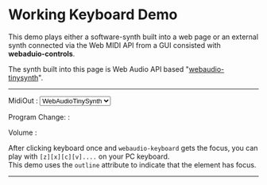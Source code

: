 <script>
WebAudioControlsOptions={
  outline:1,
};
</script>
<script src="../webaudio-controls.js"></script>
<script src='https://g200kg.github.io/webaudio-tinysynth/webaudio-tinysynth.js'></script>

<script>
var midioutputs=[null];
var midiout=null;
var kbd=null;
function Init() {
  navigator.requestMIDIAccess({sysex:false}).then(scb,ecb);
  kbd = document.getElementById("keyboard");
  document.getElementById("midiout").addEventListener("change",function(e) {
    midiout=midioutputs[document.getElementById("midiout").selectedIndex];
  });
  kbd.addEventListener("change",function(e) {
    Send([0x90,e.note[1],e.note[0]?100:0]);
  });
  document.getElementById("prog").addEventListener("input", (e)=>{
    DisplayTimbreName(e.target.value);
    Send([0xc0,e.target.value]);
  });
  document.getElementById("volume").addEventListener("change",function(e) {
    Send([0xb0,7,e.target.value]);
  });
  DisplayTimbreName(0);
}
function ecb(e) { console.log(e); }
function scb(midiaccess) {
  var i=0;
  var outputs=midiaccess.outputs.values();
  for (var outit=outputs.next(); !outit.done; outit=outputs.next()) {
    document.getElementById("midiout").options[i++]=new Option(outit.value.name);
    midioutputs.push(outit.value);
  }
  midiout=midioutputs[0];
}
function DisplayTimbreName(val){
  const name=document.getElementById("synth").getTimbreName(0,val);
  document.getElementById("timbrename").innerText = name;
}
function Send(mess){
  if(midiout)
    midiout.send(mess);
  else
    document.getElementById("synth").send(mess);
}
window.onload=Init;
</script>

# Working Keyboard Demo

This demo plays either a software-synth built into a web page 
or an external synth connected via the Web MIDI API
from a GUI consisted with **webaduio-controls**.  

The synth built into this page is Web Audio API based 
"<a href="https://github.com/g200kg/webaudio-tinysynth" target="_blank">webaudio-tinysynth</a>".  

---

<webaudio-tinysynth id="synth"></webaudio-tinysynth>  
  

MidiOut : <select id="midiout"><option>WebAudioTinySynth</option></select>  
  

Program Change: <webaudio-slider id="prog" min="0" max="127" width="256" direction="horz" valuetip="0"></webaudio-slider>  <webaudio-param link="prog"></webaudio-param> : <span id="timbrename"></span>  
  
  
Volume : <webaudio-knob id="volume" min="0" max="127" value="100" diameter="64"></webaudio-knob>  
  

<webaudio-keyboard id="keyboard" min="36" keys="37" width="800" height="150"></webaudio-keyboard>  
  

After clicking keyboard once and `webaudio-keyboard` gets the focus, you can play with `[z][x][c][v]....` on your PC keyboard.  
This demo uses the `outline` attribute to indicate that the element has focus.  

---
